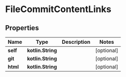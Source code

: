 
# FileCommitContentLinks

## Properties
Name | Type | Description | Notes
------------ | ------------- | ------------- | -------------
**self** | **kotlin.String** |  |  [optional]
**git** | **kotlin.String** |  |  [optional]
**html** | **kotlin.String** |  |  [optional]



